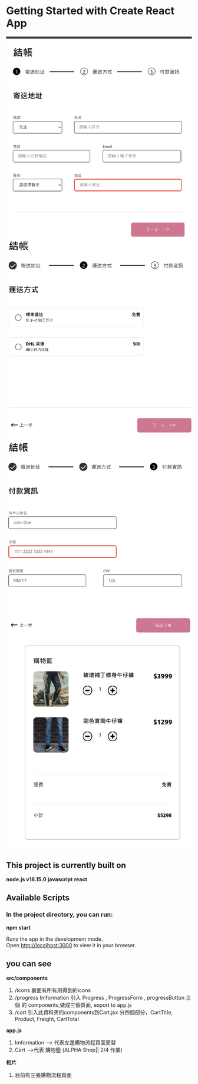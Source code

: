 # Getting Started with Create React App

![image](https://github.com/u418572/ALPHA-Shop/blob/main/src/components/imgs/step1.png)
![image](https://github.com/u418572/ALPHA-Shop/blob/main/src/components/imgs/step2.png)
![image](https://github.com/u418572/ALPHA-Shop/blob/main/src/components/imgs/step3.png)
![image](https://github.com/u418572/ALPHA-Shop/blob/main/src/iconimg/images/alphashopCart.png)

## This project is currently built on

**node.js v18.15.0**
**javascript**
**react**

## Available Scripts

### In the project directory, you can run:

   **npm start**

Runs the app in the development mode.\
Open [http://localhost:3000](http://localhost:3000) to view it in your browser.

## you can see 

**src/components** 

   1. /icons  裏面有所有用得到的icons
   2. /progress Imformation 引入 Progress , ProgressForm , progressButton 三個 的 components,做成三個頁面, export to app.js
   3. /cart 引入此資料夾的components到Cart.jsx 分四個部分，CartTitle, Product, Freight, CartTotal 
   
   **app.js**

   1. Imformation --> 代表左邊購物流程頁面更替
   2. Cart -->代表 購物籃  (ALPHA Shop|| 2/4 作業)

**相片**

   1. 目前有三張購物流程頁面

